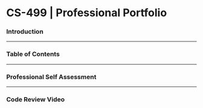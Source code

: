 # CS-499 | Professional Portfolio

### Introduction
___
### Table of Contents
___
### Professional Self Assessment
___
### Code Review Video
<div style="position: relative;> 
  <iframe width="560" height="315" 
    src="https://www.youtube.com/embed/wVK2klug9gw?si=hs3apkGi6iQNJYci" 
    title="YouTube video player" frameborder="0" allow="accelerometer; autoplay; clipboard-write; encrypted-media; gyroscope; 
    picture-in-picture; web-share" referrerpolicy="strict-origin-when-cross-origin" allowfullscreen> </iframe>
</div>
